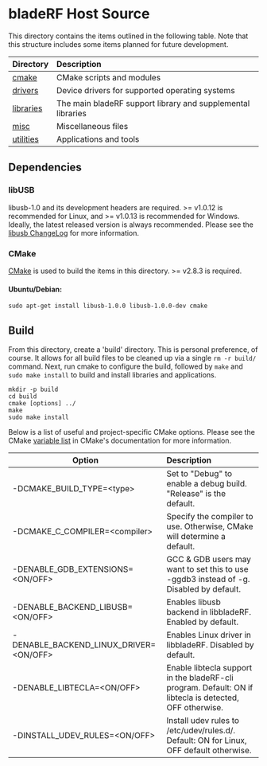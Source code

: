 # bladeRF Host Source #

This directory contains the items outlined in the following table. Note that this structure includes some items planned for future development.

| Directory                     | Description                                                                                       |
| ----------------------------- |:--------------------------------------------------------------------------------------------------|
| [cmake][cmake]                | CMake scripts and modules                                                                         |
| [drivers][drivers]            | Device drivers for supported operating systems                                                    |
| [libraries][libraries]        | The main bladeRF support library and supplemental libraries                                       |
| [misc][misc]                  | Miscellaneous files                                                                               |
| [utilities][utilities]        | Applications and tools

## Dependencies ##

### libUSB ###
libusb-1.0 and its development headers are required. \>= v1.0.12 is recommended for Linux, and \>= v1.0.13 is recommended for Windows. Ideally, the
latest released version is always recommended. Please see the [libusb ChangeLog] for more information.

### CMake ###
[CMake] is used to build the items in this directory.  \>= v2.8.3 is required.

#### Ubuntu/Debian: ####
```sudo apt-get install libusb-1.0.0 libusb-1.0.0-dev cmake```

## Build ##
From this directory, create a 'build' directory. This is personal preference, of course. It allows for all build files to be cleaned up via a single ```rm -r build/``` command.
Next, run cmake to configure the build, followed by ```make``` and ```sudo make install``` to build and install libraries and applications.

```
mkdir -p build
cd build
cmake [options] ../
make
sudo make install
```

Below is a list of useful and project-specific CMake options. Please see the CMake [variable list] in CMake's documentation for
more information.

| Option                                    | Description
| ----------------------------------------- |:---------------------------------------------------------------------------------------------------------|
| -DCMAKE_BUILD_TYPE=\<type\>               | Set <type> to "Debug" to enable a debug build. "Release" is the default.                                 |
| -DCMAKE_C_COMPILER=\<compiler\>           | Specify the compiler to use. Otherwise, CMake will determine a default.                                  |
| -DENABLE_GDB_EXTENSIONS=\<ON/OFF\>        | GCC & GDB users may want to set this to use -ggdb3 instead of -g. Disabled by default.                   |
| -DENABLE_BACKEND_LIBUSB=\<ON/OFF\>        | Enables libusb backend in libbladeRF. Enabled by default.                                                |
| -DENABLE_BACKEND_LINUX_DRIVER=\<ON/OFF\>  | Enables Linux driver in libbladeRF. Disabled by default.                                                 |
| -DENABLE_LIBTECLA=\<ON/OFF\>              | Enable libtecla support in the bladeRF-cli program. Default: ON if libtecla is detected, OFF otherwise.  |
| -DINSTALL_UDEV_RULES=\<ON/OFF\>           | Install udev rules to /etc/udev/rules.d/. Default: ON for Linux, OFF default otherwise.                  |

[cmake]: ./cmake (CMake scripts)
[drivers]: ./drivers (Drivers)
[libraries]: ./libraries (Libraries)
[misc]: ./misc (Miscellaneous)
[utilities]: ./utilities (Utilites)
[libusb ChangeLog]: https://github.com/libusbx/libusbx/blob/master/ChangeLog (libusb ChangeLog)
[CMake]: http://www.cmake.org/ (CMake)
[variable list]: http://www.cmake.org/cmake/help/v2.8.11/cmake.html#section_Variables (CMake variables)
